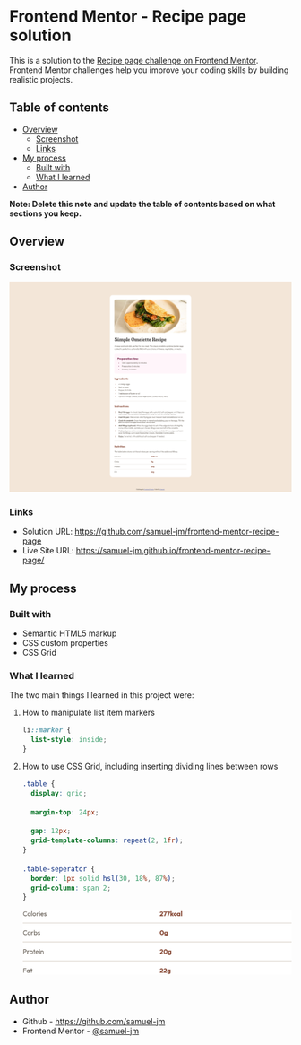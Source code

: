 # Frontend Mentor - Recipe page solution

This is a solution to the [Recipe page challenge on Frontend Mentor](https://www.frontendmentor.io/challenges/recipe-page-KiTsR8QQKm). Frontend Mentor challenges help you improve your coding skills by building realistic projects. 

## Table of contents

- [Overview](#overview)
  - [Screenshot](#screenshot)
  - [Links](#links)
- [My process](#my-process)
  - [Built with](#built-with)
  - [What I learned](#what-i-learned)
- [Author](#author)

**Note: Delete this note and update the table of contents based on what sections you keep.**

## Overview

### Screenshot

![](./screenshot.jpg)

### Links

- Solution URL: https://github.com/samuel-jm/frontend-mentor-recipe-page
- Live Site URL: https://samuel-jm.github.io/frontend-mentor-recipe-page/

## My process

### Built with

- Semantic HTML5 markup
- CSS custom properties
- CSS Grid

### What I learned

The two main things I learned in this project were:

1. How to manipulate list item markers
    ```css
    li::marker {
      list-style: inside;
    }
    ```
2. How to use CSS Grid, including inserting dividing lines between rows
    ```css
    .table {
      display: grid;

      margin-top: 24px;

      gap: 12px;
      grid-template-columns: repeat(2, 1fr);
    }

    .table-seperator {
      border: 1px solid hsl(30, 18%, 87%);
      grid-column: span 2;
    }
    ```
    ![](./table.jpg)

## Author

- Github - https://github.com/samuel-jm
- Frontend Mentor - [@samuel-jm](https://www.frontendmentor.io/profile/samuel-jm)